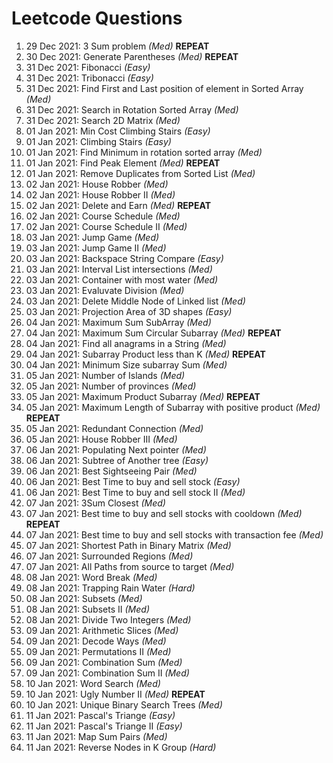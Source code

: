 # Leetcode Questions  
01. 29 Dec 2021: 3 Sum problem *(Med)*  **REPEAT**
02. 30 Dec 2021: Generate Parentheses *(Med)*  **REPEAT**
03. 31 Dec 2021: Fibonacci *(Easy)*  
04. 31 Dec 2021: Tribonacci *(Easy)*  
05. 31 Dec 2021: Find First and Last position of element in Sorted Array *(Med)*  
06. 31 Dec 2021: Search in Rotation Sorted Array *(Med)*
07. 31 Dec 2021: Search 2D Matrix *(Med)*  
08. 01 Jan 2021: Min Cost Climbing Stairs *(Easy)*  
09. 01 Jan 2021: Climbing Stairs *(Easy)*  
10. 01 Jan 2021: Find Minimum in rotation sorted array *(Med)*
11. 01 Jan 2021: Find Peak Element *(Med)*  **REPEAT**
12. 01 Jan 2021: Remove Duplicates from Sorted List *(Med)*  
13. 02 Jan 2021: House Robber *(Med)*
14. 02 Jan 2021: House Robber II *(Med)*  
15. 02 Jan 2021: Delete and Earn *(Med)* **REPEAT**  
16. 02 Jan 2021: Course Schedule *(Med)*
17. 02 Jan 2021: Course Schedule II *(Med)*
18. 03 Jan 2021: Jump Game *(Med)*
19. 03 Jan 2021: Jump Game II *(Med)*
20. 03 Jan 2021: Backspace String Compare *(Easy)*  
21. 03 Jan 2021: Interval List intersections *(Med)*  
22. 03 Jan 2021: Container with most water *(Med)*  
23. 03 Jan 2021: Evaluvate Division *(Med)*
24. 03 Jan 2021: Delete Middle Node of Linked list *(Med)*
25. 03 Jan 2021: Projection Area of 3D shapes *(Easy)*
26. 04 Jan 2021: Maximum Sum SubArray *(Med)*  
27. 04 Jan 2021: Maximum Sum Circular Subarray *(Med)* **REPEAT**
28. 04 Jan 2021: Find all anagrams in a String *(Med)*
29. 04 Jan 2021: Subarray Product less than K *(Med)* **REPEAT**
30. 04 Jan 2021: Minimum Size subarray Sum *(Med)* 
31. 05 Jan 2021: Number of Islands *(Med)* 
32. 05 Jan 2021: Number of provinces *(Med)* 
33. 05 Jan 2021: Maximum Product Subarray *(Med)* **REPEAT**
34. 05 Jan 2021: Maximum Length of Subarray with positive product *(Med)* **REPEAT**
35. 05 Jan 2021: Redundant Connection *(Med)*
36. 05 Jan 2021: House Robber III *(Med)*
37. 06 Jan 2021: Populating Next pointer *(Med)*  
38. 06 Jan 2021: Subtree of Another tree *(Easy)*
39. 06 Jan 2021: Best Sightseeing Pair *(Med)*
40. 06 Jan 2021: Best Time to buy and sell stock *(Easy)*
41. 06 Jan 2021: Best Time to buy and sell stock II *(Med)*
42. 07 Jan 2021: 3Sum Closest *(Med)*  
43. 07 Jan 2021: Best time to buy and sell stocks with cooldown *(Med)* **REPEAT**
44. 07 Jan 2021: Best time to buy and sell stocks with transaction fee *(Med)*
45. 07 Jan 2021: Shortest Path in Binary Matrix *(Med)*
46. 07 Jan 2021: Surrounded Regions *(Med)*
47. 07 Jan 2021: All Paths from source to target *(Med)*
48. 08 Jan 2021: Word Break *(Med)*
49. 08 Jan 2021: Trapping Rain Water *(Hard)*
50. 08 Jan 2021: Subsets *(Med)*  
51. 08 Jan 2021: Subsets II *(Med)*  
52. 08 Jan 2021: Divide Two Integers *(Med)*
53. 09 Jan 2021: Arithmetic Slices *(Med)*
54. 09 Jan 2021: Decode Ways *(Med)*
55. 09 Jan 2021: Permutations II *(Med)*
56. 09 Jan 2021: Combination Sum *(Med)*
57. 09 Jan 2021: Combination Sum II *(Med)*
58. 10 Jan 2021: Word Search *(Med)*
59. 10 Jan 2021: Ugly Number II *(Med)* **REPEAT**
60. 10 Jan 2021: Unique Binary Search Trees *(Med)*
61. 11 Jan 2021: Pascal's Triange *(Easy)*
62. 11 Jan 2021: Pascal's Triange II *(Easy)*
63. 11 Jan 2021: Map Sum Pairs *(Med)*
64. 11 Jan 2021: Reverse Nodes in K Group *(Hard)*
